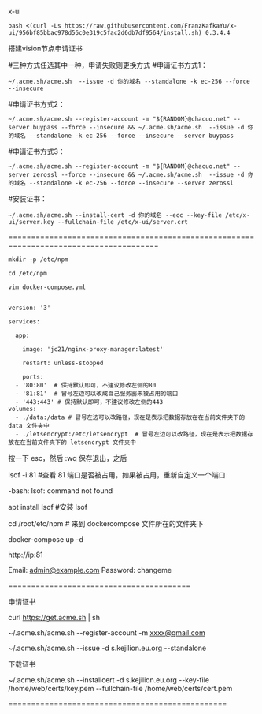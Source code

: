 x-ui

    bash <(curl -Ls https://raw.githubusercontent.com/FranzKafkaYu/x-ui/956bf85bbac978d56c0e319c5fac2d6db7df9564/install.sh) 0.3.4.4
    

搭建vision节点申请证书

#三种方式任选其中一种，申请失败则更换方式
#申请证书方式1： 
  
    ~/.acme.sh/acme.sh  --issue -d 你的域名 --standalone -k ec-256 --force --insecure
  
#申请证书方式2： 
        
    ~/.acme.sh/acme.sh --register-account -m "${RANDOM}@chacuo.net" --server buypass --force --insecure && ~/.acme.sh/acme.sh  --issue -d 你的域名 --standalone -k ec-256 --force --insecure --server buypass
        

#申请证书方式3： 
        
    ~/.acme.sh/acme.sh --register-account -m "${RANDOM}@chacuo.net" --server zerossl --force --insecure && ~/.acme.sh/acme.sh  --issue -d 你的域名 --standalone -k ec-256 --force --insecure --server zerossl

#安装证书：
    
    ~/.acme.sh/acme.sh --install-cert -d 你的域名 --ecc --key-file /etc/x-ui/server.key --fullchain-file /etc/x-ui/server.crt


=======================================================================================
    
    mkdir -p /etc/npm
    
    cd /etc/npm
    
    vim docker-compose.yml

    
    version: '3'
    
    services:
      
      app:
        
        image: 'jc21/nginx-proxy-manager:latest'
        
        restart: unless-stopped
        
        ports:
      - '80:80'  # 保持默认即可，不建议修改左侧的80
      - '81:81'  # 冒号左边可以改成自己服务器未被占用的端口
      - '443:443' # 保持默认即可，不建议修改左侧的443
    volumes:
      - ./data:/data # 冒号左边可以改路径，现在是表示把数据存放在在当前文件夹下的 data 文件夹中
      - ./letsencrypt:/etc/letsencrypt  # 冒号左边可以改路径，现在是表示把数据存放在在当前文件夹下的 letsencrypt 文件夹中



按一下 esc，然后 :wq 保存退出，之后

lsof -i:81  #查看 81 端口是否被占用，如果被占用，重新自定义一个端口

-bash: lsof: command not found


apt install lsof  #安装 lsof

cd /root/etc/npm   # 来到 dockercompose 文件所在的文件夹下

docker-compose up -d

http://ip:81

Email:    admin@example.com
Password: changeme

========================================

申请证书

curl https://get.acme.sh | sh

~/.acme.sh/acme.sh --register-account -m xxxx@gmail.com

~/.acme.sh/acme.sh --issue -d s.kejilion.eu.org --standalone



下载证书

~/.acme.sh/acme.sh --installcert -d s.kejilion.eu.org --key-file /home/web/certs/key.pem --fullchain-file /home/web/certs/cert.pem

================================================













